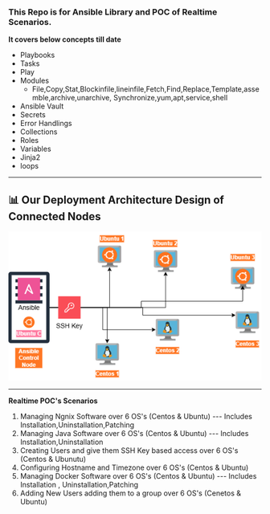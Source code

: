 ### This Repo is for Ansible Library and POC of Realtime Scenarios.
**It covers below concepts till date**
- Playbooks
- Tasks
- Play
- Modules
   -  File,Copy,Stat,Blockinfile,lineinfile,Fetch,Find,Replace,Template,assemble,archive,unarchive,
    Synchronize,yum,apt,service,shell  
- Ansible Vault
- Secrets
- Error Handlings
- Collections
- Roles
- Variables
- Jinja2
- loops

---
## 📊 Our Deployment Architecture Design of Connected Nodes 

<p align="center">
<img src="images/Ansible_myarch.png" alt="Our Deployment Architecture" />
</p> 

---
**Realtime POC's Scenarios**
1. Managing Ngnix Software over 6 OS's (Centos & Ubuntu) --- Includes Installation,Uninstallation,Patching
2. Managing Java Software over 6 OS's (Centos & Ubuntu) --- Includes Installation,Uninstallation
3. Creating Users and give them SSH Key based access over 6 OS's (Centos & Ubunutu)
4. Configuring Hostname and Timezone over 6 OS's (Centos & Ubuntu)
5. Managing Docker Software over 6 OS's (Centos & Ubuntu) --- Includes Installation , Uninstallation,Patching
6. Adding New Users adding them to a group over 6 OS's (Cenetos & Ubuntu)
